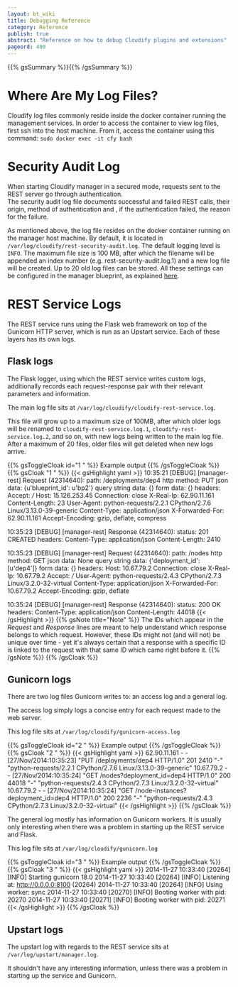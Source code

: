 ```yaml
---
layout: bt_wiki
title: Debugging Reference
category: Reference
publish: true
abstract: "Reference on how to debug Cloudify plugins and extensions"
pageord: 400
---
```


{{% gsSummary %}}{{% /gsSummary %}}

# Where Are My Log Files?

Cloudify log files commonly reside inside the docker container running the management services.
In order to access the container to view log files, first ssh into the host machine. From it, access the container
using this command: `sudo docker exec -it cfy bash`

# Security Audit Log

When starting Cloudify manager in a secured mode, requests sent to the REST server go through authentication. <br>
The security audit log file documents successful and failed REST calls, their origin, method of authentication and
, if the authentication failed, the reason for the failure.

As mentioned above, the log file resides on the docker container running on the manager host machine. By default, it is
located in `/var/log/cloudify/rest-security-audit.log`. The default logging level is `INFO`. The maximum file size is
100 MB, after which the filename will be appended an index number (e.g. rest-security-audit.log.1) and a new log file
will be created. Up to 20 old log files can be stored. All these settings can be configured in the manager
blueprint, as explained [here](images/guide/guide-security.html#logging).


# REST Service Logs

The REST service runs using the Flask web framework on top of the Gunicorn HTTP server, which is run as an Upstart service. Each of these layers has its own logs.


## Flask logs

The Flask logger, using which the REST service writes custom logs, additionally records each request-response pair with their relevant parameters and information.

The main log file sits at `/var/log/cloudify/cloudify-rest-service.log`.

This file will grow up to a maximum size of 100MB, after which older logs will be renamed to `cloudify-rest-service.log.1`, `cloudify-rest-service.log.2`, and so on, with new logs being written to the main log file.
After a maximum of 20 files, older files will get deleted when new logs arrive.

{{% gsToggleCloak id="1 " %}} Example output {{% /gsToggleCloak %}}
{{% gsCloak "1 " %}}
{{< gsHighlight  yaml  >}}
10:35:21 [DEBUG] [manager-rest] 
Request (42314640):
        path: /deployments/dep4
        http method: PUT
        json data: {u'blueprint_id': u'bp2'}
        query string data: {}
        form data: {}
        headers: 
                Accept: */*
                Host: 15.126.253.45
                Connection: close
                X-Real-Ip: 62.90.11.161
                Content-Length: 23
                User-Agent: python-requests/2.2.1 CPython/2.7.6 Linux/3.13.0-39-generic
                Content-Type: application/json
                X-Forwarded-For: 62.90.11.161
                Accept-Encoding: gzip, deflate, compress

10:35:23 [DEBUG] [manager-rest] 
Response (42314640):
        status: 201 CREATED
        headers: 
                Content-Type: application/json
                Content-Length: 2410

10:35:23 [DEBUG] [manager-rest] 
Request (42314640):
        path: /nodes
        http method: GET
        json data: None
        query string data: {'deployment_id': [u'dep4']}
        form data: {}
        headers: 
                Host: 10.67.79.2
                Connection: close
                X-Real-Ip: 10.67.79.2
                Accept: */*
                User-Agent: python-requests/2.4.3 CPython/2.7.3 Linux/3.2.0-32-virtual
                Content-Type: application/json
                X-Forwarded-For: 10.67.79.2
                Accept-Encoding: gzip, deflate

10:35:24 [DEBUG] [manager-rest] 
Response (42314640):
        status: 200 OK
        headers: 
                Content-Type: application/json
                Content-Length: 44018
{{< /gsHighlight >}}
{{% gsNote title="Note" %}}
The IDs which appear in the *Request* and *Response* lines are meant to help understand which response belongs to which request. However, these IDs might not (and will not) be unique over time - yet it's always certain that a response with a specific ID is linked to the request with that same ID which came right before it.
{{% /gsNote %}}
{{% /gsCloak %}}


## Gunicorn logs

There are two log files Gunicorn writes to: an access log and a general log.

The access log simply logs a concise entry for each request made to the web server.

This log file sits at `/var/log/cloudify/gunicorn-access.log`

{{% gsToggleCloak id="2 " %}} Example output {{% /gsToggleCloak %}}
{{% gsCloak "2 " %}}
{{< gsHighlight  yaml  >}}
62.90.11.161 - - [27/Nov/2014:10:35:23] "PUT /deployments/dep4 HTTP/1.0" 201 2410 "-" "python-requests/2.2.1 CPython/2.7.6 Linux/3.13.0-39-generic"
10.67.79.2 - - [27/Nov/2014:10:35:24] "GET /nodes?deployment_id=dep4 HTTP/1.0" 200 44018 "-" "python-requests/2.4.3 CPython/2.7.3 Linux/3.2.0-32-virtual"
10.67.79.2 - - [27/Nov/2014:10:35:24] "GET /node-instances?deployment_id=dep4 HTTP/1.0" 200 2236 "-" "python-requests/2.4.3 CPython/2.7.3 Linux/3.2.0-32-virtual"
{{< /gsHighlight >}}
{{% /gsCloak %}}


The general log mostly has information on Gunicorn workers. It is usually only interesting when there was a problem in starting up the REST service and Flask.

This log file sits at `/var/log/cloudify/gunicorn.log`

{{% gsToggleCloak id="3 " %}} Example output {{% /gsToggleCloak %}}
{{% gsCloak "3 " %}}
{{< gsHighlight  yaml  >}}
2014-11-27 10:33:40 [20264] [INFO] Starting gunicorn 18.0
2014-11-27 10:33:40 [20264] [INFO] Listening at: http://0.0.0.0:8100 (20264)
2014-11-27 10:33:40 [20264] [INFO] Using worker: sync
2014-11-27 10:33:40 [20270] [INFO] Booting worker with pid: 20270
2014-11-27 10:33:40 [20271] [INFO] Booting worker with pid: 20271
{{< /gsHighlight >}}
{{% /gsCloak %}}


## Upstart logs

The upstart log with regards to the REST service sits at `​/var/log/upstart/manager.log`.

It shouldn't have any interesting information, unless there was a problem in starting up the service and Gunicorn.
